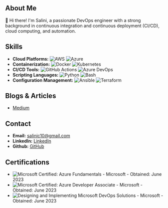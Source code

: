 ## About Me
👋 Hi there! I'm Salini, a passionate DevOps engineer with a strong background in continuous integration and continuous deployment (CI/CD), cloud computing, and automation.

## Skills
- **Cloud Platforms:** ![AWS](https://img.shields.io/badge/AWS-232F3E?style=for-the-badge&logo=amazon-aws&logoColor=white) ![Azure](https://img.shields.io/badge/Azure-0078D7?style=for-the-badge&logo=microsoft-azure&logoColor=white)
- **Containerization:** ![Docker](https://img.shields.io/badge/Docker-2CA5E0?style=for-the-badge&logo=docker&logoColor=white) ![Kubernetes](https://img.shields.io/badge/Kubernetes-326CE5?style=for-the-badge&logo=kubernetes&logoColor=white)
- **CI/CD Tools:** ![GitHub Actions](https://img.shields.io/badge/GitHub_Actions-2088FF?style=for-the-badge&logo=github-actions&logoColor=white) ![Azure DevOps](https://img.shields.io/badge/Azure_DevOps-0078D7?style=for-the-badge&logo=azure-devops&logoColor=white)
- **Scripting Languages:** ![Python](https://img.shields.io/badge/Python-3776AB?style=for-the-badge&logo=python&logoColor=white) ![Bash](https://img.shields.io/badge/Bash-4EAA25?style=for-the-badge&logo=gnu-bash&logoColor=white) 
- **Configuration Management:** ![Ansible](https://img.shields.io/badge/Ansible-EE0000?style=for-the-badge&logo=ansible&logoColor=white) ![Terraform](https://img.shields.io/badge/Terraform-7B42BC?style=for-the-badge&logo=terraform&logoColor=white)

## Blogs & Articles
- [Medium](https://medium.com/@dineshOffl)

## Contact
- **Email:** salinic10@gmail.com
- **LinkedIn:** [LinkedIn](https://www.linkedin.com/in/salini01/)
- **Github:** [GitHub](https://github.com/salini-10)

## Certifications
- ![Microsoft Certified: Azure Fundamentals](https://img.shields.io/badge/Microsoft_Certified:_Azure_Fundamentals-0078D7?style=for-the-badge&logo=microsoft-azure&logoColor=white) - Microsoft - Obtained: June 2023
- ![Microsoft Certified: Azure Developer Associate](https://img.shields.io/badge/Microsoft_Certified:_Azure_Developer_Associate-0078D7?style=for-the-badge&logo=microsoft-azure&logoColor=white) - Microsoft - Obtained: June 2023
- ![Designing and Implementing Microsoft DevOps Solutions](https://img.shields.io/badge/Microsoft_Certified:_Azure_DevOps_Solutions_Expert-0078D7?style=for-the-badge&logo=microsoft-azure&logoColor=white) - Microsoft - Obtained: June 2023
